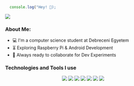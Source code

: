 ```js
  console.log("Hey! 👋);
```

[//]: # (<a href="" target="_blank" align="center"><img src="https://media.giphy.com/media/Vuw9m5wXviFIQ/source.gif" width="280" height="auto" /></a>)

<!-- [![Sciencewolf's GitHub stats](https://github-readme-stats.vercel.app/api?username=sciencewolf)](https://github.com/sciencewolf/github-readme-stats) -->

<img align="center" src="https://github-readme-stats.vercel.app/api/top-langs/?username=sciencewolf&layout=compact&langs_count=8" />

### About Me:
- 💻 I'm a computer science student at Debreceni Egyetem
- ⏳ Exploring Raspberry Pi & Android Development
- 🚀 Always ready to collaborate for Dev Experiments

### Technologies and Tools I use

<p align="center">
<img src="https://www.vectorlogo.zone/logos/python/python-icon.svg" />
<img src="https://www.vectorlogo.zone/logos/java/java-icon.svg" />
<img src="https://www.vectorlogo.zone/logos/javascript/javascript-icon.svg" />
<img src="https://www.vectorlogo.zone/logos/typescriptlang/typescriptlang-icon.svg" />
<img src="https://www.vectorlogo.zone/logos/kotlinlang/kotlinlang-icon.svg" />
<img src="https://www.vectorlogo.zone/logos/linux/linux-icon.svg" />
<img src="https://www.vectorlogo.zone/logos/docker/docker-icon.svg" />
</p>


